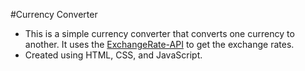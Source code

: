 #Currency Converter

- This is a simple currency converter that converts one currency to another. It uses the [ExchangeRate-API](https://latest.currency-api.pages.dev/v1/currencies) to get the exchange rates.
- Created using HTML, CSS, and JavaScript.